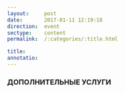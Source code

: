 ```yaml
---
layout:     post
date:       2017-01-11 12:19:18
direction:  event
sectype:    content
permalink:  /:categories/:title.html

title:        
annotatio:  
---
```


<section class="">
    <div class="container">
        <div class="devide-block col-md-12 col-sm-12">
            <div class="dir_logo_wedd"> </div>
        </div>
        <div class="devide-block col-md-12 col-sm-12">
            <h3>ДОПОЛНИТЕЛЬНЫЕ УСЛУГИ</h3> 
        </div>
    </div>  
</section>   
